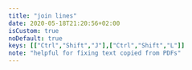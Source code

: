 ```yaml
---
title: "join lines"
date: 2020-05-18T21:20:56+02:00
isCustom: true
noDefault: true
keys: [["Ctrl","Shift","J"],["Ctrl","Shift","L"]]
note: "helpful for fixing text copied from PDFs"
---
```

